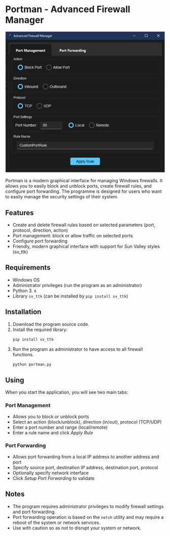 # Portman - Advanced Firewall Manager

![Application Screenshot](portman.png) <!-- Add a screenshot if available -->

Portman is a modern graphical interface for managing Windows firewalls. It allows you to easily block and unblock ports, create firewall rules, and configure port forwarding. The programme is designed for users who want to easily manage the security settings of their system.

## Features

- Create and delete firewall rules based on selected parameters (port, protocol, direction, action)
- Port management: block or allow traffic on selected ports
- Configure port forwarding
- Friendly, modern graphical interface with support for Sun Valley styles (sv_ttk)

## Requirements

- Windows OS
- Administrator privileges (run the program as an administrator)
- Python 3. x
- Library `sv_ttk` (can be installed by `pip install sv_ttk`)

## Installation

1. Download the program source code.
2. Install the required library:
   ```bash
   pip install sv_ttk

3. Run the program as administrator to have access to all firewall functions.
   ```bash
   python portman.py

## Using

When you start the application, you will see two main tabs:

### Port Management

- Allows you to block or unblock ports
- Select an action (block/unblock), direction (in/out), protocol (TCP/UDP)
- Enter a port number and range (local/remote)
- Enter a rule name and click *Apply Rule*

### Port Forwarding

- Allows port forwarding from a local IP address to another address and port
- Specify source port, destination IP address, destination port, protocol
- Optionally specify network interface
- Click *Setup Port Forwarding* to validate

## Notes

- The program requires administrator privileges to modify firewall settings and port forwarding.
- Port forwarding operation is based on the `netsh` utility and may require a reboot of the system or network services.
- Use with caution so as not to disrupt your system or network.


